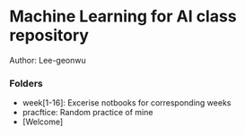 # Machine Learning for AI class repository

Author: Lee-geonwu

### Folders
 - week[1-16]: Excerise notbooks for corresponding weeks
 - pracftice: Random practice of mine
 - [Welcome]
